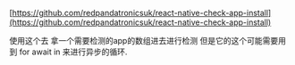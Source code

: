 [https://github.com/redpandatronicsuk/react-native-check-app-install](https://github.com/redpandatronicsuk/react-native-check-app-install)

使用这个去 拿一个需要检测的app的数组进去进行检测
但是它的这个可能需要用到 for await in 来进行异步的循环. 
<!--stackedit_data:
eyJoaXN0b3J5IjpbMTE1MzQyMjQxNF19
-->